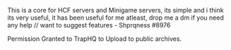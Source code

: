 This is a core for HCF servers and Minigame servers, its simple and i think its very useful, it has been useful for me atleast, drop me a dm if you need any help // want to suggest features - Shprqness
#8976

Permission Granted to TrapHQ to Upload to public archives. 

